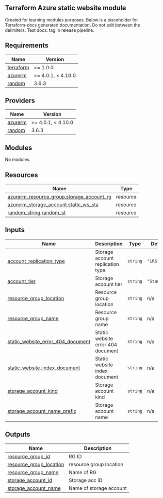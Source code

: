 ## Terraform Azure static website module

Created for learning modules purposes.
Below is a placeholder for Terraform-docs generated documentation. Do not edit between the delimiters.
Test docs: tag in release pipeline.

<!-- BEGIN_TF_DOCS -->
## Requirements

| Name | Version |
|------|---------|
| <a name="requirement_terraform"></a> [terraform](#requirement\_terraform) | >= 1.0.0 |
| <a name="requirement_azurerm"></a> [azurerm](#requirement\_azurerm) | >= 4.0.1, < 4.10.0 |
| <a name="requirement_random"></a> [random](#requirement\_random) | 3.6.3 |

## Providers

| Name | Version |
|------|---------|
| <a name="provider_azurerm"></a> [azurerm](#provider\_azurerm) | >= 4.0.1, < 4.10.0 |
| <a name="provider_random"></a> [random](#provider\_random) | 3.6.3 |

## Modules

No modules.

## Resources

| Name | Type |
|------|------|
| [azurerm_resource_group.storage_account_rg](https://registry.terraform.io/providers/hashicorp/azurerm/latest/docs/resources/resource_group) | resource |
| [azurerm_storage_account.static_ws_sta](https://registry.terraform.io/providers/hashicorp/azurerm/latest/docs/resources/storage_account) | resource |
| [random_string.random_st](https://registry.terraform.io/providers/hashicorp/random/3.6.3/docs/resources/string) | resource |

## Inputs

| Name | Description | Type | Default | Required |
|------|-------------|------|---------|:--------:|
| <a name="input_account_replication_type"></a> [account\_replication\_type](#input\_account\_replication\_type) | Storage account replication type | `string` | `"LRS"` | no |
| <a name="input_account_tier"></a> [account\_tier](#input\_account\_tier) | Storage account tier | `string` | `"Standard"` | no |
| <a name="input_resource_group_location"></a> [resource\_group\_location](#input\_resource\_group\_location) | Resource group location | `string` | n/a | yes |
| <a name="input_resource_group_name"></a> [resource\_group\_name](#input\_resource\_group\_name) | Resource group name | `string` | n/a | yes |
| <a name="input_static_website_error_404_document"></a> [static\_website\_error\_404\_document](#input\_static\_website\_error\_404\_document) | Static website error 404 document | `string` | n/a | yes |
| <a name="input_static_website_index_document"></a> [static\_website\_index\_document](#input\_static\_website\_index\_document) | Static website index document | `string` | n/a | yes |
| <a name="input_storage_account_kind"></a> [storage\_account\_kind](#input\_storage\_account\_kind) | Storage account kind | `string` | n/a | yes |
| <a name="input_storage_account_name_prefix"></a> [storage\_account\_name\_prefix](#input\_storage\_account\_name\_prefix) | Storage account name | `string` | n/a | yes |

## Outputs

| Name | Description |
|------|-------------|
| <a name="output_resource_group_id"></a> [resource\_group\_id](#output\_resource\_group\_id) | RG ID |
| <a name="output_resource_group_location"></a> [resource\_group\_location](#output\_resource\_group\_location) | resource group location |
| <a name="output_resource_group_name"></a> [resource\_group\_name](#output\_resource\_group\_name) | Name of RG |
| <a name="output_storage_account_id"></a> [storage\_account\_id](#output\_storage\_account\_id) | Storage acc ID |
| <a name="output_storage_account_name"></a> [storage\_account\_name](#output\_storage\_account\_name) | Name of storage account |
<!-- END_TF_DOCS -->